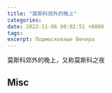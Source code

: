 ```yaml
---
title: "莫斯科郊外的晚上"
categories: 
date: 2022-11-06 00:02:51 +0800
tags: 
excerpt: Подмосковные Вечера
---
```




莫斯科郊外的晚上，又称莫斯科之夜








## Misc



